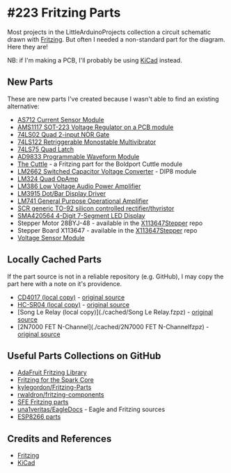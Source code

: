 # #223 Fritzing Parts

Most projects in the LittleArduinoProjects collection a circuit schematic drawn with [Fritzing](http://fritzing.org/home/).
But often I needed a non-standard part for the diagram. Here they are!

NB: if I'm making a PCB, I'll probably be using [KiCad](http://kicad-pcb.org/) instead.

## New Parts

These are new parts I've created because I wasn't able to find an existing alternative:

* [AS712 Current Sensor Module](./AS712CurrentSensorModule)
* [AMS1117 SOT-223 Voltage Regulator on a PCB module](./AMS1117)
* [74LS02 Quad 2-input NOR Gate](./74LS02)
* [74LS122 Retriggerable Monostable Multivibrator](./74LS122)
* [74LS75 Quad Latch](./74LS75)
* [AD9833 Programmable Waveform Module](./AD9833_Module)
* [The Cuttle](./TheCuttle) - a Fritzing part for the Boldport Cuttle module
* [LM2662 Switched Capacitor Voltage Converter](./LM2662) - DIP8 module
* [LM324 Quad OpAmp](./LM324)
* [LM386 Low Voltage Audio Power Amplifier](./LM386)
* [LM3915 Dot/Bar Display Driver](./LM3915)
* [LM741 General Purpose Operational Amplifier](./LM741)
* [SCR generic TO-92 silicon controlled rectifier/thyristor](./SCR)
* [SMA420564 4-Digit 7-Segment LED Display](./SMA420564)
* Stepper Motor 28BYJ-48 - available in the [X113647Stepper](https://github.com/tardate/X113647Stepper) repo
* Stepper Board X113647 - available in the [X113647Stepper](https://github.com/tardate/X113647Stepper) repo
* [Voltage Sensor Module](./VoltageSensorModule)


## Locally Cached Parts

If the part source is not in a reliable repository (e.g. GitHub), I may copy the part here with a note on it's providence.

* [CD4017 (local copy)](./cached/CD4017.fzpz) - [original source](https://code.google.com/p/fritzing/issues/detail?id=875#c526)
* [HC-SR04 (local copy)](./cached/HC-SR04.fzpz) - [original source](http://fritzing.org/projects/hc-sr04-project)
* [Song Le Relay (local copy)](./cached/Song Le Relay.fzpz) - [original source](https://code.google.com/p/fritzing/issues/detail?id=2389)
* [2N7000 FET N-Channel](./cached/2N7000 FET N-Channelfzpz) - [original source](https://github.com/kylegordon/Fritzing-Parts)


## Useful Parts Collections on GitHub

* [AdaFruit Fritzing Library](https://github.com/adafruit/Fritzing-Library)
* [Fritzing for the Spark Core](https://github.com/technobly/SparkCore-Fritzing)
* [kylegordon/Fritzing-Parts](https://github.com/kylegordon/Fritzing-Parts)
* [rwaldron/fritzing-components](https://github.com/rwaldron/fritzing-components)
* [SFE Fritzing parts](https://github.com/sparkfun/Fritzing_Parts)
* [una1veritas/EagleDocs](https://github.com/una1veritas/EagleDocs) - Eagle and Fritzing sources
* [ESP8266 parts](https://github.com/ydonnelly/ESP8266_fritzing)


## Credits and References
* [Fritzing](http://fritzing.org/home/)
* [KiCad](http://kicad-pcb.org/)
